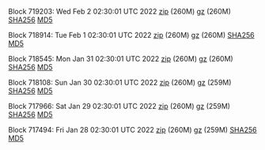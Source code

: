Block 719203: Wed Feb  2 02:30:01 UTC 2022 [zip](https://files.01coin.io/mainnet/2022-02-02/bootstrap.dat.zip) (260M) [gz](https://files.01coin.io/mainnet/2022-02-02/bootstrap.dat.tar.gz) (260M) [SHA256](https://files.01coin.io/mainnet/2022-02-02/sha256.txt) [MD5](https://files.01coin.io/mainnet/2022-02-02/md5.txt)

Block 718914: Tue Feb  1 02:30:01 UTC 2022 [zip](https://files.01coin.io/mainnet/2022-02-01/bootstrap.dat.zip) (260M) [gz](https://files.01coin.io/mainnet/2022-02-01/bootstrap.dat.tar.gz) (260M) [SHA256](https://files.01coin.io/mainnet/2022-02-01/sha256.txt) [MD5](https://files.01coin.io/mainnet/2022-02-01/md5.txt)

Block 718545: Mon Jan 31 02:30:01 UTC 2022 [zip](https://files.01coin.io/mainnet/2022-01-31/bootstrap.dat.zip) (260M) [gz](https://files.01coin.io/mainnet/2022-01-31/bootstrap.dat.tar.gz) (260M) [SHA256](https://files.01coin.io/mainnet/2022-01-31/sha256.txt) [MD5](https://files.01coin.io/mainnet/2022-01-31/md5.txt)

Block 718108: Sun Jan 30 02:30:01 UTC 2022 [zip](https://files.01coin.io/mainnet/2022-01-30/bootstrap.dat.zip) (260M) [gz](https://files.01coin.io/mainnet/2022-01-30/bootstrap.dat.tar.gz) (259M) [SHA256](https://files.01coin.io/mainnet/2022-01-30/sha256.txt) [MD5](https://files.01coin.io/mainnet/2022-01-30/md5.txt)

Block 717966: Sat Jan 29 02:30:01 UTC 2022 [zip](https://files.01coin.io/mainnet/2022-01-29/bootstrap.dat.zip) (260M) [gz](https://files.01coin.io/mainnet/2022-01-29/bootstrap.dat.tar.gz) (259M) [SHA256](https://files.01coin.io/mainnet/2022-01-29/sha256.txt) [MD5](https://files.01coin.io/mainnet/2022-01-29/md5.txt)

Block 717494: Fri Jan 28 02:30:01 UTC 2022 [zip](https://files.01coin.io/mainnet/2022-01-28/bootstrap.dat.zip) (260M) [gz](https://files.01coin.io/mainnet/2022-01-28/bootstrap.dat.tar.gz) (259M) [SHA256](https://files.01coin.io/mainnet/2022-01-28/sha256.txt) [MD5](https://files.01coin.io/mainnet/2022-01-28/md5.txt)
